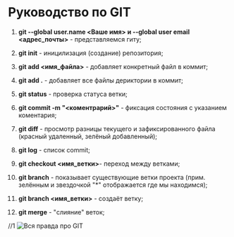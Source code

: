 # Руководство по GIT
1. **git --global user.name <Ваше имя> и --global user email <адрес_почты>** - представляемся гиту;

2. **git init** - иницилизация (создание) репозитория;

3. **git add <имя_файла>** - добавляет конкретный файл в коммит;

4. **git add .** - добавляет все файлы дериктории в коммит;

5. **git status** - проверка статуса ветки;

6. **git commit -m "<коментрарий>"** - фиксация состояния с указанием коментария;

7. **git diff** - просмотр разницы текущего и зафиксированного файла (красный удаленный, зелёный добавленный);

8. **git log** - список commit; 

9. **git checkout <имя_ветки>**- переход между ветками;

10. **git branch** - показывает существующие ветки проекта (прим. зелённым и звездочкой "*" отображается где мы находимся);

11. **git branch <имя_ветки>** - создаёт ветку;

12. **git merge** - "слияние" веток;

//1
![Вся правда про GIT](https://www.meme-arsenal.com/memes/e980b8cf8b3273929c68451d698d5d99.jpg)

